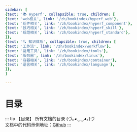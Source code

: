 ```yaml
---
sidebar: [
{text: '📚 Hyperf', collapsible: true, children: [
{text: 'web相关', link: '/zh/bookindex/hyperf_web'},
{text: '组件相关', link: '/zh/bookindex/hyperf_component'},
{text: '技巧相关', link: '/zh/bookindex/hyperf_skill'},
{text: '规范相关', link: '/zh/bookindex/hyperf_standard'},
]},
{text: '🔍 知识体系', collapsible: true, children: [
{text: '工作流', link: '/zh/bookindex/workflow'},
{text: '常用工具', link: '/zh/bookindex/tools'},
{text: '服务器', link: '/zh/bookindex/linux'},
{text: '容器相关', link: '/zh/bookindex/container'},
{text: '语言相关', link: '/zh/bookindex/language'},
]},
]

---
```



# 目录

::: tip 【目录】
所有文档的目录 (づ｡◕‿‿◕｡)づ \
文档中的代码示例地址：[Github](https://github.com/JerryTZF/hyperf-v3)
:::
